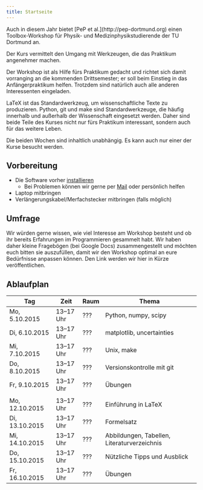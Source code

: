 ```yaml
---
title: Startseite
---
```


<p class="lead">
Auch in diesem Jahr bietet [PeP et al.](http://pep-dortmund.org) einen Toolbox-Workshop für Physik- und Medizinphysikstudierende der TU Dortmund an.
</p>

<p class="lead">
Der Kurs vermittelt den Umgang mit Werkzeugen, die das Praktikum angenehmer machen.
</p>

Der Workshop ist als Hilfe fürs Praktikum gedacht und richtet sich damit vorranging an die kommenden Drittsemester; er soll beim Einstieg in das Anfängerpraktikum helfen.
Trotzdem sind natürlich auch alle anderen Interessenten eingeladen.

LaTeX ist das Standardwerkzeug, um wissenschaftliche Texte zu produzieren.
Python, git und make sind Standardwerkzeuge, die häufig innerhalb und außerhalb der Wissenschaft eingesetzt werden.
Daher sind beide Teile des Kurses nicht nur fürs Praktikum interessant, sondern auch für das weitere Leben.

Die beiden Wochen sind inhaltlich unabhängig. Es kann auch nur einer der Kurse besucht werden.

## Vorbereitung

- Die Software vorher [installieren](install.html)
    - Bei Problemen können wir gerne per [Mail](about.html) oder persönlich helfen
- Laptop mitbringen
- Verlängerungskabel/Merfachstecker mitbringen (falls möglich)

## Umfrage

Wir würden gerne wissen, wie viel Interesse am Workshop besteht und ob ihr bereits Erfahrungen im Programmieren gesammelt habt.
Wir haben daher kleine Fragebögen (bei Google Docs) zusammengestellt und möchten euch bitten sie auszufüllen, damit wir den Workshop optimal an eure Bedürfnisse anpassen können.
Den Link werden wir hier in Kürze veröffentlichen.

<!--
<a class="btn btn-large btn-primary pull-right" href="https://docs.google.com/spreadsheet/viewform?formkey=dFhhWjJOVlN2QXZSdHJhNHVRa1ZCRnc6MA">Zur LaTeX-Umfrage</a>
<div class="clearfix"></div>
--!>

<!--
## Feedback

Wir würden gerne Feedback von euch sammeln, um den Workshop beim nächsten Mal verbessern zu können.
Füllt bitte den Feedback-Bogen aus.

<a class="btn btn-large btn-primary pull-right" href="https://docs.google.com/forms/d/1Ba-D64CClSTL6vQBrYxsRhbOr-QxF7ciWxHX8MeY-Bk/viewform">Zum LaTeX-Feedback</a>
<a class="btn btn-large btn-primary pull-right" style="margin-right: 3em;" href="https://docs.google.com/forms/d/1SREp9xhFqsTu0ZAVZwj7zQnUSpoFC-oEIQ-kjgJiqRU/viewform">Zum Toolbox-Feedback</a>
<div class="clearfix"></div>
-->

## Ablaufplan

<table class="table table-hover">
<thead>
  <tr>
    <th>Tag</th>
    <th>Zeit</th>
    <th>Raum</th>
    <th>Thema</th>
  </tr>
</thead>
<tbody>
  <tr>
    <td>Mo, 5.10.2015</td>
    <td>13–17 Uhr</td>
    <td>???</td>
    <td>Python, numpy, scipy</td>
  </tr>
  <tr>
    <td>Di, 6.10.2015</td>
    <td>13–17 Uhr</td>
    <td>???</td>
    <td>matplotlib, uncertainties</td>
  </tr>
  <tr>
    <td>Mi, 7.10.2015</td>
    <td>13–17 Uhr</td>
    <td>???</td>
    <td>Unix, make</td>
  </tr>
  <tr>
    <td>Do, 8.10.2015</td>
    <td>13–17 Uhr</td>
    <td>???</td>
    <td>Versionskontrolle mit git</td>
  </tr>
  <tr>
    <td>Fr, 9.10.2015</td>
    <td>13–17 Uhr</td>
    <td>???</td>
    <td>Übungen</td>
  </tr>
  <tr>
    <td></td>
    <td></td>
    <td></td>
    <td></td>
  </tr>
  <tr>
    <td>Mo, 12.10.2015</td>
    <td>13–17 Uhr</td>
    <td>???</td>
    <td>Einführung in LaTeX</td>
  </tr>
  <tr>
    <td>Di, 13.10.2015</td>
    <td>13–17 Uhr</td>
    <td>???</td>
    <td>Formelsatz</td>
  </tr>
  <tr>
    <td>Mi, 14.10.2015</td>
    <td>13–17 Uhr</td>
    <td>???</td>
    <td>Abbildungen, Tabellen, Literaturverzeichnis</td>
  </tr>
  <tr>
    <td>Do, 15.10.2015</td>
    <td>13–17 Uhr</td>
    <td>???</td>
    <td>Nützliche Tipps und Ausblick</td>
  </tr>
  <tr>
    <td>Fr, 16.10.2015</td>
    <td>13–17 Uhr</td>
    <td>???</td>
    <td>Übungen</td>
  </tr>
</tbody>
</table>
